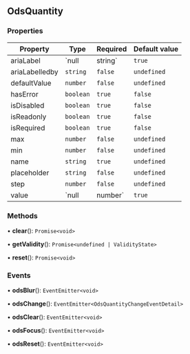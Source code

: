 ## OdsQuantity
### Properties
| Property | Type | Required | Default value |
| --- | --- | --- | --- |
| ariaLabel | `null | string` | `true` | `null` |
| ariaLabelledby | `string` | `false` | `undefined` |
| defaultValue | `number` | `false` | `undefined` |
| hasError | `boolean` | `true` | `false` |
| isDisabled | `boolean` | `true` | `false` |
| isReadonly | `boolean` | `true` | `false` |
| isRequired | `boolean` | `true` | `false` |
| max | `number` | `false` | `undefined` |
| min | `number` | `false` | `undefined` |
| name | `string` | `true` | `undefined` |
| placeholder | `string` | `false` | `undefined` |
| step | `number` | `false` | `undefined` |
| value | `null | number` | `true` | `null` |
### Methods
• **clear**(): `Promise<void>`

• **getValidity**(): `Promise<undefined | ValidityState>`

• **reset**(): `Promise<void>`
### Events
• **odsBlur**(): `EventEmitter<void>`

• **odsChange**(): `EventEmitter<OdsQuantityChangeEventDetail>`

• **odsClear**(): `EventEmitter<void>`

• **odsFocus**(): `EventEmitter<void>`

• **odsReset**(): `EventEmitter<void>`